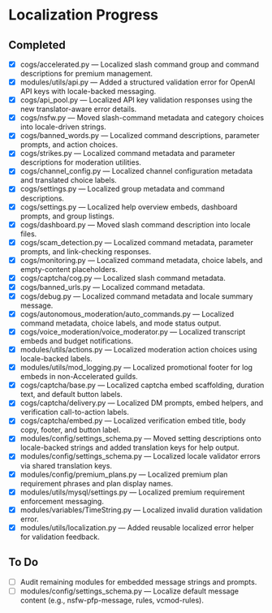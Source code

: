 # Localization Progress

## Completed
- [x] cogs/accelerated.py — Localized slash command group and command descriptions for premium management.
- [x] modules/utils/api.py — Added a structured validation error for OpenAI API keys with locale-backed messaging.
- [x] cogs/api_pool.py — Localized API key validation responses using the new translator-aware error details.
- [x] cogs/nsfw.py — Moved slash-command metadata and category choices into locale-driven strings.
- [x] cogs/banned_words.py — Localized command descriptions, parameter prompts, and action choices.
- [x] cogs/strikes.py — Localized command metadata and parameter descriptions for moderation utilities.
- [x] cogs/channel_config.py — Localized channel configuration metadata and translated choice labels.
- [x] cogs/settings.py — Localized group metadata and command descriptions.
- [x] cogs/settings.py — Localized help overview embeds, dashboard prompts, and group listings.
- [x] cogs/dashboard.py — Moved slash command description into locale files.
- [x] cogs/scam_detection.py — Localized command metadata, parameter prompts, and link-checking responses.
- [x] cogs/monitoring.py — Localized command metadata, choice labels, and empty-content placeholders.
- [x] cogs/captcha/cog.py — Localized slash command metadata.
- [x] cogs/banned_urls.py — Localized command metadata.
- [x] cogs/debug.py — Localized command metadata and locale summary message.
- [x] cogs/autonomous_moderation/auto_commands.py — Localized command metadata, choice labels, and mode status output.
- [x] cogs/voice_moderation/voice_moderator.py — Localized transcript embeds and budget notifications.
- [x] modules/utils/actions.py — Localized moderation action choices using locale-backed labels.
- [x] modules/utils/mod_logging.py — Localized promotional footer for log embeds in non-Accelerated guilds.
- [x] cogs/captcha/base.py — Localized captcha embed scaffolding, duration text, and default button labels.
- [x] cogs/captcha/delivery.py — Localized DM prompts, embed helpers, and verification call-to-action labels.
- [x] cogs/captcha/embed.py — Localized verification embed title, body copy, footer, and button label.
- [x] modules/config/settings_schema.py — Moved setting descriptions onto locale-backed strings and added translation keys for help output.
- [x] modules/config/settings_schema.py — Localized locale validator errors via shared translation keys.
- [x] modules/config/premium_plans.py — Localized premium plan requirement phrases and plan display names.
- [x] modules/utils/mysql/settings.py — Localized premium requirement enforcement messaging.
- [x] modules/variables/TimeString.py — Localized invalid duration validation error.
- [x] modules/utils/localization.py — Added reusable localized error helper for validation feedback.

## To Do
- [ ] Audit remaining modules for embedded message strings and prompts.
- [ ] modules/config/settings_schema.py — Localize default message content (e.g., nsfw-pfp-message, rules, vcmod-rules).
